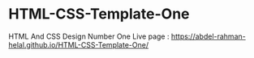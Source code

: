 # HTML-CSS-Template-One
HTML And CSS Design Number One
Live page : https://abdel-rahman-helal.github.io/HTML-CSS-Template-One/
